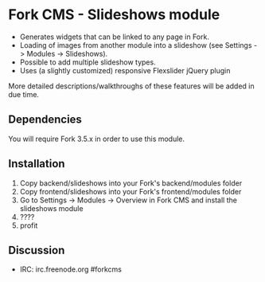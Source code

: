 # Fork CMS - Slideshows module

* Generates widgets that can be linked to any page in Fork.
* Loading of images from another module into a slideshow (see Settings -> Modules -> Slideshows).
* Possible to add multiple slideshow types.
* Uses (a slightly customized) responsive Flexslider jQuery plugin

More detailed descriptions/walkthroughs of these features will be added in due time.

## Dependencies
You will require Fork 3.5.x in order to use this module.

## Installation

1. Copy backend/slideshows into your Fork's backend/modules folder
2. Copy frontend/slideshows into your Fork's frontend/modules folder
3. Go to Settings -> Modules -> Overview in Fork CMS and install the slideshows module
4. ????
5. profit

## Discussion
- IRC: irc.freenode.org #forkcms

